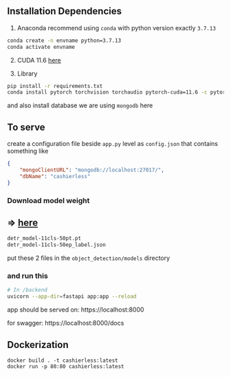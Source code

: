 ## Installation Dependencies

1. Anaconda
recommend using ``conda`` with python version exactly ``3.7.13`` 

```bash
conda create -n envname python=3.7.13
conda activate envname
```
2. CUDA 11.6
[here](https://developer.nvidia.com/cuda-11-6-0-download-archive)

3. Library
```bash
pip install -r requirements.txt
conda install pytorch torchvision torchaudio pytorch-cuda=11.6 -c pytorch -c nvidia
```
and also install database we are using ``mongodb`` here

## To serve 

create a configuration file beside ``app.py`` level as ``config.json`` that contains something like
```json
{
    "mongoClientURL": "mongodb://localhost:27017/",
    "dbName": "cashierless"
}
```

### Download model weight

=> [here](https://drive.google.com/drive/u/1/folders/1UC5hN7XFMqM7JdM_itv9dfEzj1l9YEE3)
-------------------------
```bash
detr_model-11cls-50pt.pt
detr_model-11cls-50ep_label.json
```
put these 2 files in the ```object_detection/models``` directory 

### and run this

```bash
# In /backend
uvicorn --app-dir=fastapi app:app --reload  
```

app should be served on: https://localhost:8000

for swagger: https://localhost:8000/docs



## Dockerization

```
docker build . -t cashierless:latest
docker run -p 80:80 cashierless:latest
```